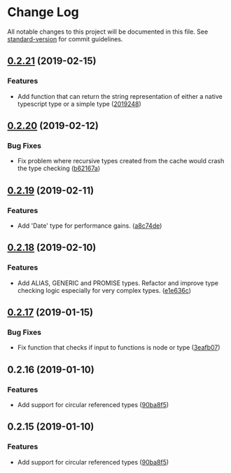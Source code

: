 # Change Log

All notable changes to this project will be documented in this file. See [standard-version](https://github.com/conventional-changelog/standard-version) for commit guidelines.

<a name="0.2.21"></a>
## [0.2.21](https://github.com/runem/ts-simple-type/compare/v0.2.20...v0.2.21) (2019-02-15)


### Features

* Add function that can return the string representation of either a native typescript type or a simple type ([2019248](https://github.com/runem/ts-simple-type/commit/2019248))



<a name="0.2.20"></a>
## [0.2.20](https://github.com/runem/ts-simple-type/compare/v0.2.19...v0.2.20) (2019-02-12)


### Bug Fixes

* Fix problem where recursive types created from the cache would crash the type checking ([b62167a](https://github.com/runem/ts-simple-type/commit/b62167a))



<a name="0.2.19"></a>
## [0.2.19](https://github.com/runem/ts-simple-type/compare/v0.2.18...v0.2.19) (2019-02-11)


### Features

* Add 'Date' type for performance gains. ([a8c74de](https://github.com/runem/ts-simple-type/commit/a8c74de))



<a name="0.2.18"></a>
## [0.2.18](https://github.com/runem/ts-simple-type/compare/v0.2.17...v0.2.18) (2019-02-10)


### Features

* Add ALIAS, GENERIC and PROMISE types. Refactor and improve type checking logic especially for very complex types. ([e1e636c](https://github.com/runem/ts-simple-type/commit/e1e636c))



<a name="0.2.17"></a>
## [0.2.17](https://github.com/runem/ts-simple-type/compare/v0.2.16...v0.2.17) (2019-01-15)


### Bug Fixes

* Fix function that checks if input to functions is node or type ([3eafb07](https://github.com/runem/ts-simple-type/commit/3eafb07))



<a name="0.2.16"></a>
## 0.2.16 (2019-01-10)


### Features

* Add support for circular referenced types ([90ba8f5](https://github.com/runem/ts-simple-type/commit/90ba8f5))



<a name="0.2.15"></a>
## 0.2.15 (2019-01-10)


### Features

* Add support for circular referenced types ([90ba8f5](https://github.com/runem/ts-simple-type/commit/90ba8f5))
